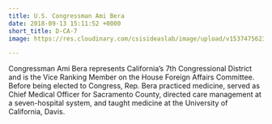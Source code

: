 ```yaml
---
title: U.S. Congressman Ami Bera
date: 2018-09-13 15:11:52 +0000
short_title: D-CA-7
image: https://res.cloudinary.com/csisideaslab/image/upload/v1537475623/health-commission/Bera_Ami.jpg

---
```

Congressman Ami Bera represents California’s 7th Congressional District and is the Vice Ranking Member on the House Foreign Affairs Committee. Before being elected to Congress, Rep. Bera practiced medicine, served as Chief Medical Officer for Sacramento County, directed care management at a seven-hospital system, and taught medicine at the University of California, Davis.